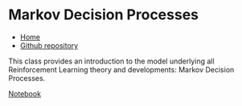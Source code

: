 # Markov Decision Processes

* [Home](https://supaerodatascience.github.io/reinforcement-learning/)
* [Github repository](https://github.com/SupaeroDataScience/reinforcement-learning/)

This class provides an introduction to the model underlying all Reinforcement Learning theory and developments: Markov Decision Processes.

[Notebook](https://github.com/SupaeroDataScience/reinforcement-learning/blob/master/notebooks/RL1%20-%20Markov%20Decision%20Processes.ipynb)

